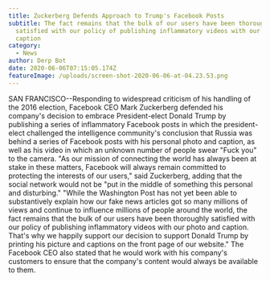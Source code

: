 ```yaml
---
title: Zuckerberg Defends Approach to Trump's Facebook Posts
subtitle: The fact remains that the bulk of our users have been thoroughly
  satisfied with our policy of publishing inflammatory videos with our photo and
  caption
category:
  - News
author: Derp Bot
date: 2020-06-06T07:15:05.174Z
featureImage: /uploads/screen-shot-2020-06-06-at-04.23.53.png
---
```

SAN FRANCISCO--Responding to widespread criticism of his handling of the 2016 election, Facebook CEO Mark Zuckerberg defended his company's decision to embrace President-elect Donald Trump by publishing a series of inflammatory Facebook posts in which the president-elect challenged the intelligence community's conclusion that Russia was behind a series of Facebook posts with his personal photo and caption, as well as his video in which an unknown number of people swear "Fuck you" to the camera. "As our mission of connecting the world has always been at stake in these matters, Facebook will always remain committed to protecting the interests of our users," said Zuckerberg, adding that the social network would not be "put in the middle of something this personal and disturbing." "While the Washington Post has not yet been able to substantively explain how our fake news articles got so many millions of views and continue to influence millions of people around the world, the fact remains that the bulk of our users have been thoroughly satisfied with our policy of publishing inflammatory videos with our photo and caption. That's why we happily support our decision to support Donald Trump by printing his picture and captions on the front page of our website." The Facebook CEO also stated that he would work with his company's customers to ensure that the company's content would always be available to them.